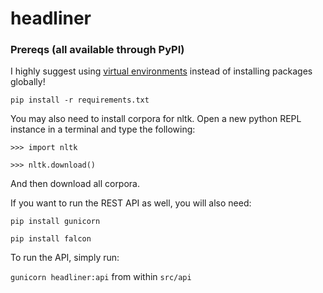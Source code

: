 # headliner

### Prereqs (all available through PyPI)

I highly suggest using [virtual environments](https://virtualenvwrapper.readthedocs.io/en/latest/) instead of installing packages globally!

`pip install -r requirements.txt`

You may also need to install corpora for nltk. Open a new python REPL instance in a terminal and type the following:

`>>> import nltk`

`>>> nltk.download()`

And then download all corpora.

If you want to run the REST API as well, you will also need:

`pip install gunicorn`

`pip install falcon`

To run the API, simply run:

`gunicorn headliner:api` from within `src/api`
